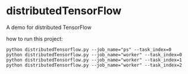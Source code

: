 # distributedTensorFlow
A demo for distributed TensorFlow

how to run this project:
```shell script
python distributedTensorflow.py --job_name="ps" --task_index=0
python distributedTensorflow.py --job_name="worker" --task_index=0
python distributedTensorflow.py --job_name="worker" --task_index=1
python distributedTensorflow.py --job_name="worker" --task_index=2
```